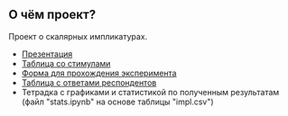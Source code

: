 ## О чём проект?
Проект о скалярных импликатурах.
* [Презентация](https://docs.google.com/presentation/d/1CJi49UCc2NKpRucmZrHb-5Zrgp1De3d5TAhXqVcW2Bo/edit?usp=sharing)
* [Таблица со стимулами](https://docs.google.com/spreadsheets/d/1zlto8BCsjHsHuHZrkxs7-1qvJC0KOsXgN5BGj-8UyvQ/edit?usp=sharing)
* [Форма для прохождения эксперимента](https://docs.google.com/forms/d/e/1FAIpQLSeOM9mrvTOU1IbIWywO4meC0-Tu7zxH41OWuDHC3146msvIXg/viewform)
* [Таблица с ответами респондентов](https://docs.google.com/spreadsheets/d/1RCPuuOuw_bTg2rd0kek4OOs5YA4yjOVhTWiUOSASYZM/edit?usp=sharing)
* Тетрадка с графиками и статистикой по полученным результатам (файл "stats.ipynb" на основе таблицы "impl.csv")
